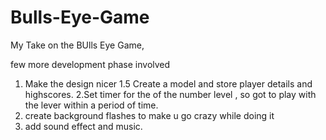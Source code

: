 # Bulls-Eye-Game

My Take on the BUlls Eye Game,

few more development phase involved

1. Make the design nicer
1.5 Create a model and store player details and highscores.
2.Set timer for the of the number level , so got to play with the lever within a period of time.
3. create background flashes to make u go crazy while doing it
4. add sound effect and music.

